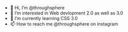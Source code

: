 - 👋 Hi, I’m @throughsphere
- 👀 I’m interested in Web devlopment 2.0 as well as 3.0
- 🌱 I’m currently learning CSS 3.0
- 📫 How to reach me @throughsphere on instagram

<!---
throughsphere/throughsphere is a ✨ special ✨ repository because its `README.md` (this file) appears on your GitHub profile.
You can click the Preview link to take a look at your changes.
--->
